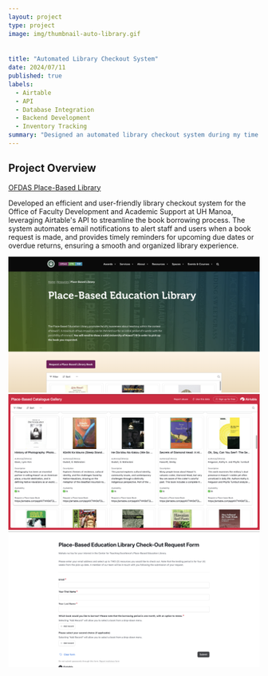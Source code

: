 ```yaml
---
layout: project
type: project
image: img/thumbnail-auto-library.gif


title: "Automated Library Checkout System"
date: 2024/07/11
published: true
labels:
  - Airtable
  - API
  - Database Integration
  - Backend Development
  - Inventory Tracking
summary: "Designed an automated library checkout system during my time at OFDAS"
---
```


## Project Overview

<a href = "https://www.ofdas.hawaii.edu/resources/placebasedlib/"> OFDAS Place-Based Library </a>



Developed an efficient and user-friendly library checkout system for the Office of Faculty Development and Academic Support at UH Manoa, leveraging Airtable's API to streamline the book borrowing process. The system automates email notifications to alert staff and users when a book request is made, and provides timely reminders for upcoming due dates or overdue returns, ensuring a smooth and organized library experience.


<img src="../img/OFDAS-landingpage.png" alt="RC Warriors Landing Page" width="599">




<img src="../img/OFDAS-bookcatalogue.png" alt="RC Warriors Landing Page" width="700">




<img src="../img/OFDAS-requestform.png" alt="RC Warriors Landing Page" width="599">




